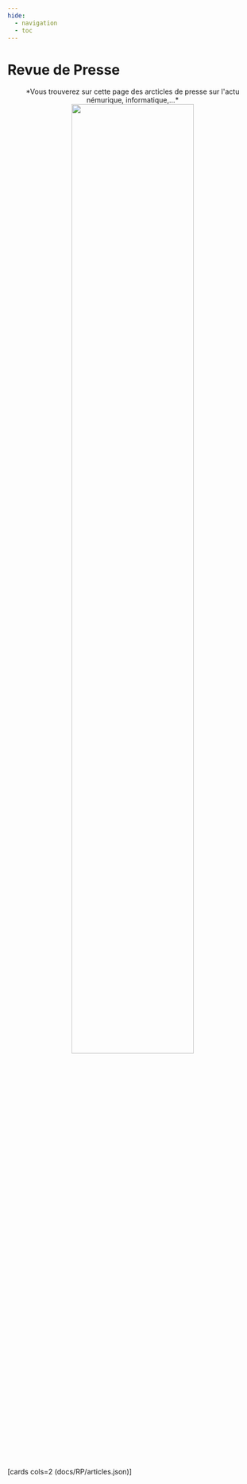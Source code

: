 ```yaml
---
hide:
  - navigation
  - toc
---
```

<link href="css/zoom.css" rel="stylesheet" />

# **Revue de Presse**
<center>*Vous trouverez sur cette page des arcticles de presse sur l'actu némurique, informatique,...*
<img src="https://files.realpython.com/media/Monthly-Python-News_Red_Watermarked.c82fffdbc32e.jpg" width="70%"></center>

[cards cols=2 (docs/RP/articles.json)]